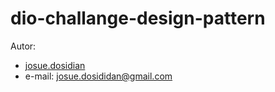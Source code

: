 # dio-challange-design-pattern

Autor:

- [josue.dosidian](https://github.com/Koder012)
- e-mail: <josue.dosididan@gmail.com> 
